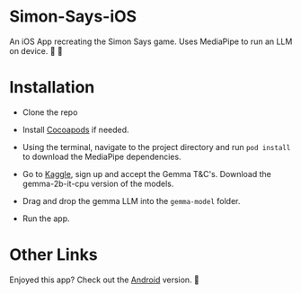 # Simon-Says-iOS

An iOS App recreating the Simon Says game. Uses MediaPipe to run an LLM on device. 📣 🦾

# Installation

- Clone the repo

- Install [Cocoapods](https://cocoapods.org/) if needed.

- Using the terminal, navigate to the project directory and run `pod install` to download the MediaPipe dependencies.

- Go to [Kaggle](https://www.kaggle.com/models/google/gemma), sign up and accept the Gemma T&C's. Download the gemma-2b-it-cpu version of the models.

- Drag and drop the gemma LLM into the `gemma-model` folder.

- Run the app.

# Other Links

Enjoyed this app? Check out the [Android](https://github.com/DarrylBayliss/Simon-Says-Android) version. 🤖
